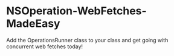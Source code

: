 NSOperation-WebFetches-MadeEasy
===============================

Add the OperationsRunner class to your class and get going with concurrent web fetches today!